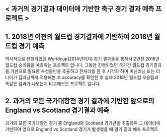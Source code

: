 ## < 과거의 경기결과 데이터에 기반한 축구 경기 결과 예측 프로젝트 >

## 1. 2018년 이전의 월드컵 경기결과에 기반하여 2018년 월드컵 경기 예측
역사적으로 진행되었던 Worldcup(2014년까지) 경기 결과들을 통해서 2년전 2018년 월드컵 승리팀을 예측하는 프로젝트 입니다. 그동안 진행되었던 국가간 월드컵 경기결과를 기반으로 필요한 속성들만을 추출하고 전처리를 한 후 시각화 하며 머신러닝 또는 더 나아가 딥러닝까지 적용해본 후 accuracy를 확인한 후 실제 2018년 월드컵 우승팀과 똑같은 결과가 나오는지 비교해보는 프로젝트 입니다.

## 2. 과거의 모든 국가대항전 경기 결과에 기반한 앞으로의 England vs Scotland 경기결과 예측 
과거의 모든 국가대항전 경기 중 England와 Scotland 경기만을 추출하여 그 데이터에 기반하여 앞으로 England vs Scotland 경기가 발생했을 때
경기 결과 예측 프로젝트
